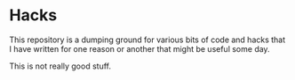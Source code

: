 # Hacks

This repository is a dumping ground for various bits of code and hacks that I
have written for one reason or another that might be useful some day.

This is not really good stuff.
